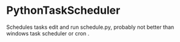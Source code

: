 # PythonTaskScheduler
Schedules tasks edit and run schedule.py, probably not better than windows task scheduler or cron .
